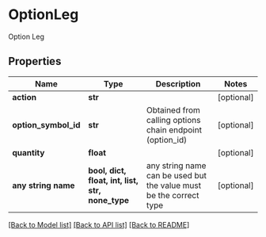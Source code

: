 # OptionLeg

Option Leg

## Properties
Name | Type | Description | Notes
------------ | ------------- | ------------- | -------------
**action** | **str** |  | [optional] 
**option_symbol_id** | **str** | Obtained from calling options chain endpoint (option_id) | [optional] 
**quantity** | **float** |  | [optional] 
**any string name** | **bool, dict, float, int, list, str, none_type** | any string name can be used but the value must be the correct type | [optional]

[[Back to Model list]](../README.md#documentation-for-models) [[Back to API list]](../README.md#documentation-for-api-endpoints) [[Back to README]](../README.md)



